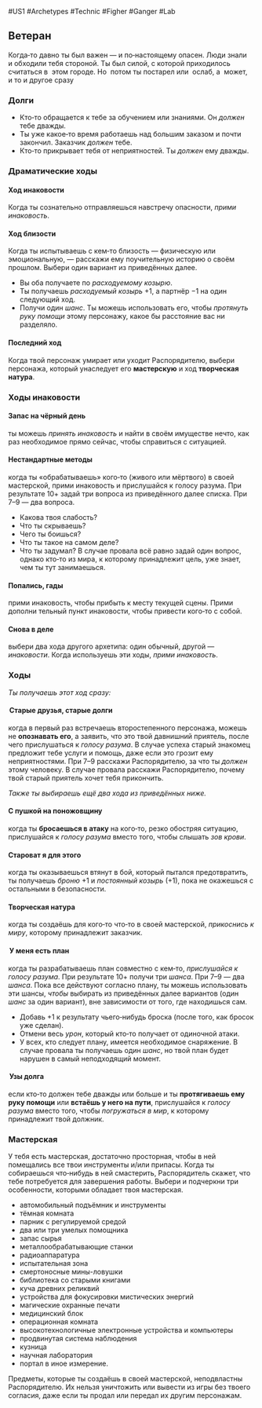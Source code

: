 #US1 #Archetypes #Technic #Figher #Ganger #Lab 
## Ветеран
Когда‑то давно ты был важен — и по‑настоящему опасен. Люди знали и обходили тебя стороной. Ты был силой, с которой приходилось считаться в  этом городе. Но  потом ты постарел или  ослаб, а  может, и то и другое сразу

### Долги
- Кто‑то обращается к тебе за обучением или знаниями. Он *должен* тебе дважды. 
- Ты уже какое‑то время работаешь над большим заказом и почти закончил. Заказчик *должен* тебе. 
- Кто‑то прикрывает тебя от неприятностей. Ты *должен* ему дважды.

### Драматические ходы
#### Ход инаковости 
Когда ты сознательно отправляешься навстречу опасности, *прими инаковость*.

#### Ход близости
Когда ты испытываешь с кем‑то близость — физическую или эмоциональную, — расскажи ему поучительную историю о своём прошлом. Выбери один вариант из приведённых далее. 
- Вы оба получаете по *расходуемому козырю*. 
- Ты получаешь *расходуемый козырь* +1, а партнёр −1 на один следующий ход. 
- Получи один *шанс*. Ты можешь использовать его, чтобы *протянуть руку помощи* этому персонажу, какое бы расстояние вас ни разделяло.

#### Последний ход
Когда твой персонаж умирает или уходит Распорядителю, выбери персонажа, который унаследует его **мастерскую** и ход **творческая натура**.


### Ходы инаковости

#### Запас на чёрный день
ты можешь *принять инаковость* и найти в своём имуществе нечто, как раз необходимое прямо сейчас, чтобы справиться с ситуацией. 

#### Нестандартные методы
когда ты «обрабатываешь» кого‑то (живого или мёртвого) в своей мастерской, прими инаковость и прислушайся к голосу разума. При результате 10+ задай три вопроса из приведённого далее списка. При 7–9 — два вопроса. 
- Какова твоя слабость? 
- Что ты скрываешь? 
- Чего ты боишься? 
- Что ты такое на самом деле? 
- Что ты задумал? 
В случае провала всё равно задай один вопрос, однако кто‑то из мира, к которому принадлежит цель, уже знает, чем ты тут занимаешься. 

#### Попались, гады
прими инаковость, чтобы прибыть к месту текущей сцены. Прими дополни тельный пункт инаковости, чтобы привести кого‑то с собой. 

#### Снова в деле
выбери два хода другого архетипа: один обычный, другой — *инаковости*. Когда используешь эти ходы, *прими инаковость*.

### Ходы
*Ты получаешь этот ход сразу:* 
####  Старые друзья, старые долги
когда в первый раз встречаешь второстепенного персонажа, можешь не **опознавать его**, а заявить, что это твой давнишний приятель, после чего прислушаться к *голосу разума*. В случае успеха старый знакомец предложит тебе услуги и помощь, даже если это грозит ему неприятностями. При 7–9 расскажи Распорядителю, за что ты *должен* этому человеку. В случае провала расскажи Распорядителю, почему твой старый приятель хочет тебя прикончить. 

*Также ты выбираешь ещё два хода из приведённых ниже.* 
#### С пушкой на поножовщину
когда ты **бросаешься в атаку** на кого‑то, резко обостряя ситуацию, прислушайся к *голосу разума* вместо того, чтобы слышать *зов крови*. 

#### Староват я для этого
когда ты оказываешься втянут в бой, который пытался предотвратить, ты получаешь *броню* +1 и *постоянный козырь* (+1), пока не окажешься с остальными в безопасности. 

#### Творческая натура
когда ты создаёшь для кого‑то что‑то в своей мастерской, *прикоснись к миру*, которому принадлежит заказчик. 

####  У меня есть план
когда ты разрабатываешь план совместно с кем‑то, *прислушайся к голосу разума*. При результате 10+ получи три *шанса*. При 7–9 — два *шанса*. Пока все действуют согласно плану, ты можешь использовать эти шансы, *чтобы* выбирать из приведённых далее вариантов (один *шанс* за один вариант), вне зависимости от того, где находишься сам. 
- Добавь +1 к результату чьего‑нибудь броска (после того, как бросок уже сделан). 
- Отмени весь *урон*, который кто‑то получает от одиночной атаки. 
- У всех, кто следует плану, имеется необходимое снаряжение.
В случае провала ты получаешь один *шанс*, но твой план будет нарушен в самый неподходящий момент. 

####  Узы долга
если кто‑то должен тебе дважды или больше и ты **протягиваешь ему руку помощи** или **встаёшь у него на пути**, прислушайся к *голосу разума* вместо того, чтобы *погружаться в мир*, к которому принадлежит твой должник.

### Мастерская

У  тебя есть мастерская, достаточно просторная, чтобы в  ней помещались все твои инструменты и/или припасы. Когда ты собираешься что‑нибудь в ней смастерить, Распорядитель скажет, что тебе потребуется для  завершения работы. Выбери и  подчеркни три особенности, которыми обладает твоя мастерская. 
 - автомобильный подъёмник и инструменты
 - тёмная комната
 - парник с регулируемой средой
 - два или три умелых помощника
 - запас сырья
 - металлообрабатывающие станки
 - радиоаппаратура
 - испытательная зона
 - смертоносные мины-ловушки
 - библиотека со старыми книгами
 - куча древних реликвий
 - устройства для фокусировки мистических энергий
 - магические охранные печати
 - медицинский блок
 - операционная комната
 - высокотехнологичные электронные устройства и компьютеры
 - продвинутая система наблюдения
 - кузница
 - научная лаборатория
 - портал в иное измерение. 
 
 Предметы, которые ты создаёшь в своей мастерской, неподвластны Распорядителю. Их нельзя уничтожить или вывести из игры без твоего согласия, даже если ты продал или передал их другим персонажам. 